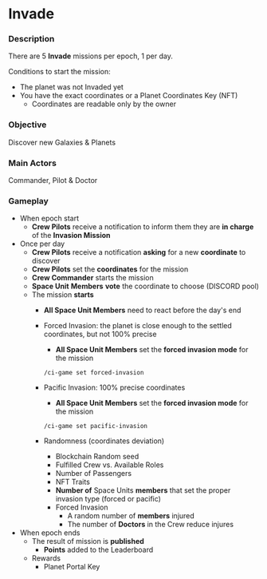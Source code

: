 # Invade

### Description

There are 5 **Invade** missions per epoch, 1 per day.

Conditions to start the mission:

* The planet was not Invaded yet
* You have the exact coordinates or a Planet Coordinates Key (NFT)
  * Coordinates are readable only by the owner

### Objective

Discover new Galaxies & Planets

### Main Actors

Commander, Pilot & Doctor

### Gameplay

* When epoch start
  * **Crew Pilots** receive a notification to inform them they are **in charge** of the **Invasion Mission**
* Once per day
  * **Crew Pilots** receive a notification **asking** for a new **coordinate** to discover
  * **Crew Pilots** set the **coordinates** for the mission
  * **Crew Commander** starts the mission
  * **Space Unit** **Members** **vote** the coordinate to choose (DISCORD pool)
  * The mission **starts**
    * **All Space Unit Members** need to react before the day's end
    *   Forced Invasion: the planet is close enough to the settled coordinates, but not 100% precise

        * **All Space Unit Members** set the **forced invasion mode** for the mission

        `/ci-game set forced-invasion`
    *   Pacific Invasion: 100% precise coordinates

        * **All Space Unit Members** set the **forced invasion mode** for the mission

        `/ci-game set pacific-invasion`
    * Randomness (coordinates deviation)
      * Blockchain Random seed
      * Fulfilled Crew vs. Available Roles
      * Number of Passengers
      * NFT Traits
      * **Number of** Space Units **members** that set the proper invasion type (forced or pacific)
      * Forced Invasion
        * A random number of **members** injured
        * The number of **Doctors** in the Crew reduce injures
* When epoch ends
  * The result of mission is **published**
    * **Points** added to the Leaderboard
  * Rewards
    * Planet Portal Key
